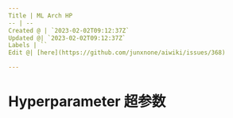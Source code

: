 ```yaml
---
Title | ML Arch HP
-- | --
Created @ | `2023-02-02T09:12:37Z`
Updated @| `2023-02-02T09:12:37Z`
Labels | ``
Edit @| [here](https://github.com/junxnone/aiwiki/issues/368)

---
```

# Hyperparameter 超参数
